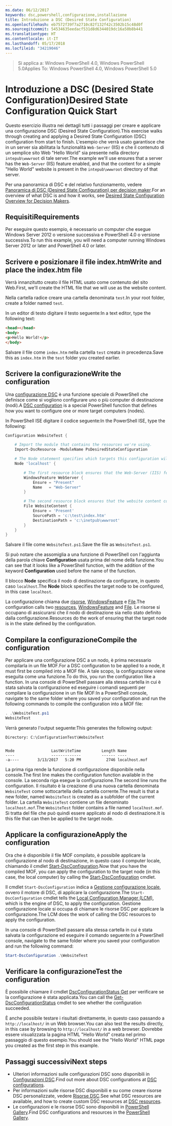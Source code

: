 ```yaml
---
ms.date: 06/12/2017
keywords: dsc,powershell,configurazione,installazione
title: Introduzione a DSC (Desired State Configuration)
ms.openlocfilehash: eb7572f39f7a2710c82f132f42c3502b15c48d0f
ms.sourcegitcommit: 54534635eedacf531d8d6344019dc16a50b8b441
ms.translationtype: HT
ms.contentlocale: it-IT
ms.lasthandoff: 05/17/2018
ms.locfileid: "34219046"
---
```

> <span data-ttu-id="9caea-103">Si applica a: Windows PowerShell 4.0, Windows PowerShell 5.0</span><span class="sxs-lookup"><span data-stu-id="9caea-103">Applies To: Windows PowerShell 4.0, Windows PowerShell 5.0</span></span>

# <a name="desired-state-configuration-quick-start"></a><span data-ttu-id="9caea-104">Introduzione a DSC (Desired State Configuration)</span><span class="sxs-lookup"><span data-stu-id="9caea-104">Desired State Configuration Quick Start</span></span>

<span data-ttu-id="9caea-105">Questo esercizio illustra nei dettagli tutti i passaggi per creare e applicare una configurazione DSC (Desired State Configuration).</span><span class="sxs-lookup"><span data-stu-id="9caea-105">This exercise walks through creating and applying a Desired State Configuration (DSC) configuration from start to finish.</span></span>
<span data-ttu-id="9caea-106">L'esempio che verrà usato garantisce che in un server sia abilitata la funzionalità `Web-Server` (IIS) e che il contenuto di un semplice sito Web "Hello World" sia presente nella directory `intepub\wwwroot` di tale server.</span><span class="sxs-lookup"><span data-stu-id="9caea-106">The example we'll use ensures that a server has the `Web-Server` (IIS) feature enabled, and that the content for a simple "Hello World" website is present in the `intepub\wwwroot` directory of that server.</span></span>

<span data-ttu-id="9caea-107">Per una panoramica di DSC e del relativo funzionamento, vedere [Panoramica di DSC (Desired State Configuration) per decision maker](decisionMaker.md).</span><span class="sxs-lookup"><span data-stu-id="9caea-107">For an overview of what DSC is and how it works, see [Desired State Configuration Overview for Decision Makers](decisionMaker.md).</span></span>

## <a name="requirements"></a><span data-ttu-id="9caea-108">Requisiti</span><span class="sxs-lookup"><span data-stu-id="9caea-108">Requirements</span></span>

<span data-ttu-id="9caea-109">Per eseguire questo esempio, è necessario un computer che esegue Windows Server 2012 o versione successiva e PowerShell 4.0 o versione successiva.</span><span class="sxs-lookup"><span data-stu-id="9caea-109">To run this example, you will need a computer running Windows Server 2012 or later and PowerShell 4.0 or later.</span></span>

## <a name="write-and-place-the-indexhtm-file"></a><span data-ttu-id="9caea-110">Scrivere e posizionare il file index.htm</span><span class="sxs-lookup"><span data-stu-id="9caea-110">Write and place the index.htm file</span></span>

<span data-ttu-id="9caea-111">Verrà innanzitutto creato il file HTML usato come contenuto del sito Web.</span><span class="sxs-lookup"><span data-stu-id="9caea-111">First, we'll create the HTML file that we will use as the website content.</span></span>

<span data-ttu-id="9caea-112">Nella cartella radice creare una cartella denominata `test`.</span><span class="sxs-lookup"><span data-stu-id="9caea-112">In your root folder, create a folder named `test`.</span></span>

<span data-ttu-id="9caea-113">In un editor di testo digitare il testo seguente:</span><span class="sxs-lookup"><span data-stu-id="9caea-113">In a text editor, type the following text:</span></span>

```html
<head></head>
<body>
<p>Hello World!</p>
</body>
```

<span data-ttu-id="9caea-114">Salvare il file come `index.htm` nella cartella `test` creata in precedenza.</span><span class="sxs-lookup"><span data-stu-id="9caea-114">Save this as `index.htm` in the `test` folder you created earlier.</span></span>

## <a name="write-the-configuration"></a><span data-ttu-id="9caea-115">Scrivere la configurazione</span><span class="sxs-lookup"><span data-stu-id="9caea-115">Write the configuration</span></span>

<span data-ttu-id="9caea-116">Una [configurazione DSC](configurations.md) è una funzione speciale di PowerShell che definisce come si vogliono configurare uno o più computer di destinazione (nodi).</span><span class="sxs-lookup"><span data-stu-id="9caea-116">A [DSC configuration](configurations.md) is a special PowerShell function that defines how you want to configure one or more target computers (nodes).</span></span>

<span data-ttu-id="9caea-117">In PowerShell ISE digitare il codice seguente:</span><span class="sxs-lookup"><span data-stu-id="9caea-117">In the PowerShell ISE, type the following:</span></span>

```powershell
Configuration WebsiteTest {

    # Import the module that contains the resources we're using.
    Import-DscResource -ModuleName PsDesiredStateConfiguration

    # The Node statement specifies which targets this configuration will be applied to.
    Node 'localhost' {

        # The first resource block ensures that the Web-Server (IIS) feature is enabled.
        WindowsFeature WebServer {
            Ensure = "Present"
            Name   = "Web-Server"
        }

        # The second resource block ensures that the website content copied to the website root folder.
        File WebsiteContent {
            Ensure = 'Present'
            SourcePath = 'c:\test\index.htm'
            DestinationPath = 'c:\inetpub\wwwroot'
        }
    }
}
```

<span data-ttu-id="9caea-118">Salvare il file come `WebsiteTest.ps1`.</span><span class="sxs-lookup"><span data-stu-id="9caea-118">Save the file as `WebsiteTest.ps1`.</span></span>

<span data-ttu-id="9caea-119">Si può notare che assomiglia a una funzione di PowerShell con l'aggiunta della parola chiave **Configuration** usata prima del nome della funzione.</span><span class="sxs-lookup"><span data-stu-id="9caea-119">You can see that it looks like a PowerShell function, with the addition of the keyword **Configuration** used before the name of the function.</span></span>

<span data-ttu-id="9caea-120">Il blocco **Node** specifica il nodo di destinazione da configurare, in questo caso `localhost`.</span><span class="sxs-lookup"><span data-stu-id="9caea-120">The **Node** block specifies the target node to be configured, in this case `localhost`.</span></span>

<span data-ttu-id="9caea-121">La configurazione chiama due [risorse](resources.md), [WindowsFeature](windowsFeatureResource.md) e [File](fileResource.md).</span><span class="sxs-lookup"><span data-stu-id="9caea-121">The configuration calls two [resources](resources.md), [WindowsFeature](windowsFeatureResource.md) and [File](fileResource.md).</span></span>
<span data-ttu-id="9caea-122">Le risorse si occupano di assicurarsi che il nodo di destinazione sia nello stato definito dalla configurazione.</span><span class="sxs-lookup"><span data-stu-id="9caea-122">Resources do the work of ensuring that the target node is in the state defined by the configuration.</span></span>

## <a name="compile-the-configuration"></a><span data-ttu-id="9caea-123">Compilare la configurazione</span><span class="sxs-lookup"><span data-stu-id="9caea-123">Compile the configuration</span></span>

<span data-ttu-id="9caea-124">Per applicare una configurazione DSC a un nodo, è prima necessario compilarla in un file MOF.</span><span class="sxs-lookup"><span data-stu-id="9caea-124">For a DSC configuration to be applied to a node, it must first be compiled into a MOF file.</span></span>
<span data-ttu-id="9caea-125">A tale scopo, la configurazione viene eseguita come una funzione.</span><span class="sxs-lookup"><span data-stu-id="9caea-125">To do this, you run the configuration like a function.</span></span>
<span data-ttu-id="9caea-126">In una console di PowerShell passare alla stessa cartella in cui è stata salvata la configurazione ed eseguire i comandi seguenti per compilare la configurazione in un file MOF:</span><span class="sxs-lookup"><span data-stu-id="9caea-126">In a PowerShell console, navigate to the same folder where you saved your configuration and run the following commands to compile the configuration into a MOF file:</span></span>

```powershell
. .\WebsiteTest.ps1
WebsiteTest
```

<span data-ttu-id="9caea-127">Verrà generato l'output seguente:</span><span class="sxs-lookup"><span data-stu-id="9caea-127">This generates the following output:</span></span>

```
Directory: C:\ConfigurationTest\WebsiteTest


Mode                LastWriteTime         Length Name
----                -------------         ------ ----
-a----        3/13/2017   5:20 PM           2746 localhost.mof
```

<span data-ttu-id="9caea-128">La prima riga rende la funzione di configurazione disponibile nella console.</span><span class="sxs-lookup"><span data-stu-id="9caea-128">The first line makes the configuration function available in the console.</span></span>
<span data-ttu-id="9caea-129">La seconda riga esegue la configurazione.</span><span class="sxs-lookup"><span data-stu-id="9caea-129">The second line runs the configuration.</span></span>
<span data-ttu-id="9caea-130">Il risultato è la creazione di una nuova cartella denominata `WebsiteTest` come sottocartella della cartella corrente.</span><span class="sxs-lookup"><span data-stu-id="9caea-130">The result is that a new folder, named `WebsiteTest` is created as a subfolder of the current folder.</span></span>
<span data-ttu-id="9caea-131">La cartella `WebsiteTest` contiene un file denominato `localhost.mof`.</span><span class="sxs-lookup"><span data-stu-id="9caea-131">The `WebsiteTest` folder contains a file named `localhost.mof`.</span></span>
<span data-ttu-id="9caea-132">Si tratta del file che può quindi essere applicato al nodo di destinazione.</span><span class="sxs-lookup"><span data-stu-id="9caea-132">It is this file that can then be applied to the target node.</span></span>

## <a name="apply-the-configuration"></a><span data-ttu-id="9caea-133">Applicare la configurazione</span><span class="sxs-lookup"><span data-stu-id="9caea-133">Apply the configuration</span></span>

<span data-ttu-id="9caea-134">Ora che è disponibile il file MOF compilato, è possibile applicare la configurazione al nodo di destinazione, in questo caso il computer locale, chiamando il cmdlet [Start-DscConfiguration](/reference/5.1/PSDesiredStateConfiguration/Start-DscConfiguration).</span><span class="sxs-lookup"><span data-stu-id="9caea-134">Now that you have the compiled MOF, you can apply the configuration to the target node (in this case, the local computer) by calling the [Start-DscConfiguration](/reference/5.1/PSDesiredStateConfiguration/Start-DscConfiguration) cmdlet.</span></span>

<span data-ttu-id="9caea-135">Il cmdlet `Start-DscConfiguration` indica a [Gestione configurazione locale](metaConfig.md), ovvero il motore di DSC, di applicare la configurazione.</span><span class="sxs-lookup"><span data-stu-id="9caea-135">The `Start-DscConfiguration` cmdlet tells the [Local Configuration Manager (LCM)](metaConfig.md), which is the engine of DSC, to apply the configuration.</span></span>
<span data-ttu-id="9caea-136">Gestione configurazione locale si occupa di chiamare le risorse DSC per applicare la configurazione.</span><span class="sxs-lookup"><span data-stu-id="9caea-136">The LCM does the work of calling the DSC resources to apply the configuration.</span></span>

<span data-ttu-id="9caea-137">In una console di PowerShell passare alla stessa cartella in cui è stata salvata la configurazione ed eseguire il comando seguente:</span><span class="sxs-lookup"><span data-stu-id="9caea-137">In a PowerShell console, navigate to the same folder where you saved your configuration and run the following command:</span></span>

```powershell
Start-DscConfiguration .\WebsiteTest
```

## <a name="test-the-configuration"></a><span data-ttu-id="9caea-138">Verificare la configurazione</span><span class="sxs-lookup"><span data-stu-id="9caea-138">Test the configuration</span></span>

<span data-ttu-id="9caea-139">È possibile chiamare il cmdlet [DscConfigurationStatus Get](/reference/5.1/PSDesiredStateConfiguration/Get-DscConfigurationStatus) per verificare se la configurazione è stata applicata.</span><span class="sxs-lookup"><span data-stu-id="9caea-139">You can call the [Get-DscConfigurationStatus](/reference/5.1/PSDesiredStateConfiguration/Get-DscConfigurationStatus) cmdlet to see whether the configuration succeeded.</span></span>

<span data-ttu-id="9caea-140">È anche possibile testare i risultati direttamente, in questo caso passando a `http://localhost/` in un Web browser.</span><span class="sxs-lookup"><span data-stu-id="9caea-140">You can also test the results directly, in this case by browsing to `http://localhost/` in a web browser.</span></span>
<span data-ttu-id="9caea-141">Dovrebbe essere visualizzata la pagina HTML "Hello World" creata nel primo passaggio di questo esempio.</span><span class="sxs-lookup"><span data-stu-id="9caea-141">You should see the "Hello World" HTML page you created as the first step in this example.</span></span>

## <a name="next-steps"></a><span data-ttu-id="9caea-142">Passaggi successivi</span><span class="sxs-lookup"><span data-stu-id="9caea-142">Next steps</span></span>

- <span data-ttu-id="9caea-143">Ulteriori informazioni sulle configurazioni DSC sono disponibili in [Configurazioni DSC](configurations.md).</span><span class="sxs-lookup"><span data-stu-id="9caea-143">Find out more about DSC configurations at [DSC configurations](configurations.md).</span></span>
- <span data-ttu-id="9caea-144">Per informazioni sulle risorse DSC disponibili e su come creare risorse DSC personalizzate, vedere [Risorse DSC](resources.md).</span><span class="sxs-lookup"><span data-stu-id="9caea-144">See what DSC resources are available, and how to create custom DSC resources at [DSC resources](resources.md).</span></span>
- <span data-ttu-id="9caea-145">Le configurazioni e le risorse DSC sono disponibili in [PowerShell Gallery](https://www.powershellgallery.com/).</span><span class="sxs-lookup"><span data-stu-id="9caea-145">Find DSC configurations and resources in the [PowerShell Gallery](https://www.powershellgallery.com/).</span></span>